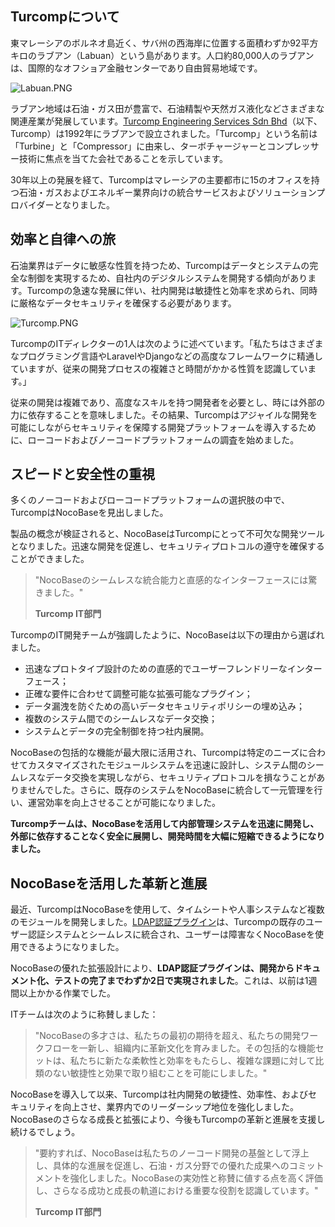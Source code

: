 ## **Turcompについて**

東マレーシアのボルネオ島近く、サバ州の西海岸に位置する面積わずか92平方キロのラブアン（Labuan）という島があります。人口約80,000人のラブアンは、国際的なオフショア金融センターであり自由貿易地域です。

![Labuan.PNG](https://static-docs.nocobase.com/fc745e812bd69ae5d443f71d4f105616.PNG)

ラブアン地域は石油・ガス田が豊富で、石油精製や天然ガス液化などさまざまな関連産業が発展しています。[Turcomp Engineering Services Sdn Bhd](https://www.turcomp.com/)（以下、Turcomp）は1992年にラブアンで設立されました。「Turcomp」という名前は「Turbine」と「Compressor」に由来し、ターボチャージャーとコンプレッサー技術に焦点を当てた会社であることを示しています。

30年以上の発展を経て、Turcompはマレーシアの主要都市に15のオフィスを持つ石油・ガスおよびエネルギー業界向けの統合サービスおよびソリューションプロバイダーとなりました。

## **効率と自律への旅**

石油業界はデータに敏感な性質を持つため、Turcompはデータとシステムの完全な制御を実現するため、自社内のデジタルシステムを開発する傾向があります。Turcompの急速な発展に伴い、社内開発は敏捷性と効率を求められ、同時に厳格なデータセキュリティを確保する必要があります。

![Turcomp.PNG](https://static-docs.nocobase.com/37bd294e400ef011320b54878b69e84f.PNG)

TurcompのITディレクターの1人は次のように述べています。「私たちはさまざまなプログラミング言語やLaravelやDjangoなどの高度なフレームワークに精通していますが、従来の開発プロセスの複雑さと時間がかかる性質を認識しています。」

従来の開発は複雑であり、高度なスキルを持つ開発者を必要とし、時には外部の力に依存することを意味しました。その結果、Turcompはアジャイルな開発を可能にしながらセキュリティを保障する開発プラットフォームを導入するために、ローコードおよびノーコードプラットフォームの調査を始めました。

## **スピードと安全性の重視**

多くのノーコードおよびローコードプラットフォームの選択肢の中で、TurcompはNocoBaseを見出しました。

製品の概念が検証されると、NocoBaseはTurcompにとって不可欠な開発ツールとなりました。迅速な開発を促進し、セキュリティプロトコルの遵守を確保することができました。

> "NocoBaseのシームレスな統合能力と直感的なインターフェースには驚きました。"
>
> **Turcomp IT部門**

TurcompのIT開発チームが強調したように、NocoBaseは以下の理由から選ばれました。

* 迅速なプロトタイプ設計のための直感的でユーザーフレンドリーなインターフェース；
* 正確な要件に合わせて調整可能な拡張可能なプラグイン；
* データ漏洩を防ぐための高いデータセキュリティポリシーの埋め込み；
* 複数のシステム間でのシームレスなデータ交換；
* システムとデータの完全制御を持つ社内展開。

NocoBaseの包括的な機能が最大限に活用され、Turcompは特定のニーズに合わせてカスタマイズされたモジュールシステムを迅速に設計し、システム間のシームレスなデータ交換を実現しながら、セキュリティプロトコルを損なうことがありませんでした。さらに、既存のシステムをNocoBaseに統合して一元管理を行い、運営効率を向上させることが可能になりました。

**Turcompチームは、NocoBaseを活用して内部管理システムを迅速に開発し、外部に依存することなく安全に展開し、開発時間を大幅に短縮できるようになりました。**

## **NocoBaseを活用した革新と進展**

最近、TurcompはNocoBaseを使用して、タイムシートや人事システムなど複数のモジュールを開発しました。[LDAP認証プラグイン](https://docs.nocobase.com/handbook/auth-ldap)は、Turcompの既存のユーザー認証システムとシームレスに統合され、ユーザーは障害なくNocoBaseを使用できるようになりました。

NocoBaseの優れた拡張設計により、**LDAP認証プラグインは、開発からドキュメント化、テストの完了までわずか2日で実現されました**。これは、以前は1週間以上かかる作業でした。

ITチームは次のように称賛しました：

> "NocoBaseの多才さは、私たちの最初の期待を超え、私たちの開発ワークフローを一新し、組織内に革新文化を育みました。その包括的な機能セットは、私たちに新たな柔軟性と効率をもたらし、複雑な課題に対して比類のない敏捷性と効果で取り組むことを可能にしました。"

NocoBaseを導入して以来、Turcompは社内開発の敏捷性、効率性、およびセキュリティを向上させ、業界内でのリーダーシップ地位を強化しました。NocoBaseのさらなる成長と拡張により、今後もTurcompの革新と進展を支援し続けるでしょう。

> "要約すれば、NocoBaseは私たちのノーコード開発の基盤として浮上し、具体的な進展を促進し、石油・ガス分野での優れた成果へのコミットメントを強化しました。NocoBaseの実効性と称賛に値する点を高く評価し、さらなる成功と成長の軌道における重要な役割を認識しています。"
>
> **Turcomp IT部門**
